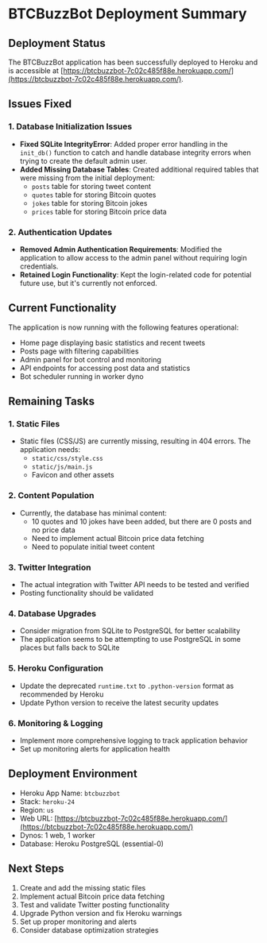 # BTCBuzzBot Deployment Summary

## Deployment Status

The BTCBuzzBot application has been successfully deployed to Heroku and is accessible at [https://btcbuzzbot-7c02c485f88e.herokuapp.com/](https://btcbuzzbot-7c02c485f88e.herokuapp.com/).

## Issues Fixed

### 1. Database Initialization Issues
- **Fixed SQLite IntegrityError**: Added proper error handling in the `init_db()` function to catch and handle database integrity errors when trying to create the default admin user.
- **Added Missing Database Tables**: Created additional required tables that were missing from the initial deployment:
  - `posts` table for storing tweet content
  - `quotes` table for storing Bitcoin quotes
  - `jokes` table for storing Bitcoin jokes
  - `prices` table for storing Bitcoin price data

### 2. Authentication Updates
- **Removed Admin Authentication Requirements**: Modified the application to allow access to the admin panel without requiring login credentials.
- **Retained Login Functionality**: Kept the login-related code for potential future use, but it's currently not enforced.

## Current Functionality

The application is now running with the following features operational:
- Home page displaying basic statistics and recent tweets
- Posts page with filtering capabilities
- Admin panel for bot control and monitoring
- API endpoints for accessing post data and statistics
- Bot scheduler running in worker dyno

## Remaining Tasks

### 1. Static Files
- Static files (CSS/JS) are currently missing, resulting in 404 errors. The application needs:
  - `static/css/style.css`
  - `static/js/main.js`
  - Favicon and other assets

### 2. Content Population
- Currently, the database has minimal content:
  - 10 quotes and 10 jokes have been added, but there are 0 posts and no price data
  - Need to implement actual Bitcoin price data fetching
  - Need to populate initial tweet content

### 3. Twitter Integration
- The actual integration with Twitter API needs to be tested and verified
- Posting functionality should be validated

### 4. Database Upgrades
- Consider migration from SQLite to PostgreSQL for better scalability
- The application seems to be attempting to use PostgreSQL in some places but falls back to SQLite

### 5. Heroku Configuration
- Update the deprecated `runtime.txt` to `.python-version` format as recommended by Heroku
- Update Python version to receive the latest security updates

### 6. Monitoring & Logging
- Implement more comprehensive logging to track application behavior
- Set up monitoring alerts for application health

## Deployment Environment

- Heroku App Name: `btcbuzzbot`
- Stack: `heroku-24`
- Region: `us`
- Web URL: [https://btcbuzzbot-7c02c485f88e.herokuapp.com/](https://btcbuzzbot-7c02c485f88e.herokuapp.com/)
- Dynos: 1 web, 1 worker
- Database: Heroku PostgreSQL (essential-0)

## Next Steps

1. Create and add the missing static files
2. Implement actual Bitcoin price data fetching
3. Test and validate Twitter posting functionality
4. Upgrade Python version and fix Heroku warnings
5. Set up proper monitoring and alerts
6. Consider database optimization strategies 